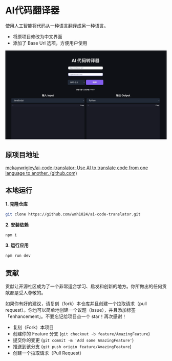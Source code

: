# AI代码翻译器

使用人工智能将代码从一种语言翻译成另一种语言。

* 将原项目修改为中文界面
* 添加了 Base Url 选项，方便用户使用

![AI代码翻译器](./public/screenshot.png)

## 原项目地址

[mckaywrigley/ai-code-translator: Use AI to translate code from one language to another. (github.com)](https://github.com/mckaywrigley/ai-code-translator)

## 本地运行

**1. 克隆仓库**

```bash
git clone https://github.com/wmh1024/ai-code-translator.git
```

**2. 安装依赖**

```bash
npm i
```

**3. 运行应用**

```bash
npm run dev
```

## 贡献

贡献让开源社区成为了一个非常适合学习、启发和创新的地方。你所做出的任何贡献都是受人尊敬的。

如果你有好的建议，请复刻（fork）本仓库并且创建一个拉取请求（pull request）。你也可以简单地创建一个议题（issue），并且添加标签「enhancement」。不要忘记给项目点一个 star！再次感谢！

* 复刻（Fork）本项目
* 创建你的 Feature 分支 (`git checkout -b feature/AmazingFeature`)
* 提交你的变更 (`git commit -m 'Add some AmazingFeature'`)
* 推送到该分支 (`git push origin feature/AmazingFeature`)
* 创建一个拉取请求（Pull Request）
